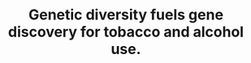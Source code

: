 ---
authors: Saunders GRB, Wang X, Chen F, Jang SK, Liu M, Wang C, Gao S, Jiang Y, Khunsriraksakul
  C, Otto JM, Addison C, Akiyama M, Albert CM, Aliev F, Alonso A, Arnett DK, Ashley-Koch
  AE, Ashrani AA, Barnes KC, Barr RG, Bartz TM, Becker DM, Bielak LF, Benjamin EJ,
  Bis JC, Bjornsdottir G, Blangero J, Bleecker ER, Boardman JD, Boerwinkle E, Boomsma
  DI, Boorgula MP, Bowden DW, Brody JA, Cade BE, Chasman DI, Chavan S, Chen YI, Chen
  Z, Cheng I, Cho MH, Choquet H, Cole JW, Cornelis MC, Cucca F, Curran JE, de Andrade
  M, Dick DM, Docherty AR, Duggirala R, Eaton CB, Ehringer MA, Esko T, Faul JD, Fernandes
  Silva L, Fiorillo E, Fornage M, Freedman BI, Gabrielsen ME, Garrett ME, Gharib SA,
  Gieger C, Gillespie N, Glahn DC, Gordon SD, Gu CC, Gu D, Gudbjartsson DF, Guo X,
  Haessler J, Hall ME, Haller T, Harris KM, He J, Herd P, Hewitt JK, Hickie I, Hidalgo
  B, Hokanson JE, Hopfer C, Hottenga J, Hou L, Huang H, Hung YJ, Hunter DJ, Hveem
  K, Hwang SJ, Hwu CM, Iacono W, Irvin MR, Jee YH, Johnson EO, Joo YY, Jorgenson E,
  Justice AE, Kamatani Y, Kaplan RC, Kaprio J, Kardia SLR, Keller MC, Kelly TN, Kooperberg
  C, Korhonen T, Kraft P, Krauter K, Kuusisto J, Laakso M, Lasky-Su J, Lee WJ, Lee
  JJ, Levy D, Li L, Li K, Li Y, Lin K, Lind PA, Liu C, Lloyd-Jones DM, Lutz SM, Ma
  J, Magi R, Manichaikul A, Martin NG, Mathur R, Matoba N, McArdle PF, McGue M, McQueen
  MB, Medland SE, Metspalu A, Meyers DA, Millwood IY, Mitchell BD, Mohlke KL, Moll
  M, Montasser ME, Morrison AC, Mulas A, Nielsen JB, North KE, Oelsner EC, Okada Y,
  Orru V, Palmer ND, Palviainen T, Pandit A, Park SL, Peters U, Peters A, Peyser PA,
  Polderman TJC, Rafaels N, Redline S, Reed RM, Reiner AP, Rice JP, Rich SS, Richmond
  NE, Roan C, Rotter JI, Rueschman MN, Runarsdottir V, Saccone NL, Schwartz DA, Shadyab
  AH, Shi J, Shringarpure SS, Sicinski K, Skogholt AH, Smith JA, Smith NL, Sotoodehnia
  N, Stallings MC, Stefansson H, Stefansson K, Stitzel JA, Sun X, Syed M, Tal-Singer
  R, Taylor AE, Taylor KD, Telen MJ, Thai KK, Tiwari H, Turman C, Tyrfingsson T, Wall
  TL, Walters RG, Weir DR, Weiss ST, White WB, Whitfield JB, Wiggins KL, Willemsen
  G, Willer CJ, Winsvold BS, Xu H, Yanek LR, Yin J, Young KL, Young KA, Yu B, Zhao
  W, Zhou W, Zollner S, Zuccolo L, Batini C, Bergen AW, Bierut LJ, David SP, Gagliano
  Taliun SA, Hancock DB, Jiang B, Munafo MR, Thorgeirsson TE, Liu DJ, Vrieze S
carousel: false
doi: 10.1038/s41586-022-05477-4
featured: false
issue: '7941'
journal: Nature
keywords: '["Tobacco Use", "Sample Size", "Multifactorial Inheritance", "Europe",
  "Risk Factors", "Genetic Variation", "Alcohol Drinking", "Genetic Loci", "Internationality",
  "Genetic Predisposition to Disease", "Transcriptome", "Genome-Wide Association Study",
  "Humans"]'
landmark: false
layout: ../../layouts/Publication.astro
page: 720-724
pmcid: PMC9771818
pmid: 36477530
r03: R03OD032630
title: Genetic diversity fuels gene discovery for tobacco and alcohol use.
volume: '612'
year: 2022
---